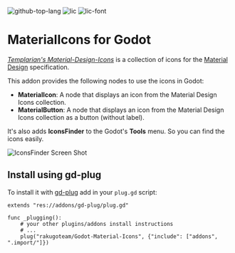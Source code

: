 ![github-top-lang][lang] ![lic] ![lic-font]

# MaterialIcons for Godot

[*Templarian's Material-Design-Icons*](https://github.com/templarian/MaterialDesign) is a collection of icons for the [Material Design](https://material.io/) specification.

This addon provides the following nodes to use the icons in Godot:
- **MaterialIcon**: A node that displays an icon from the Material Design Icons collection.
- **MaterialButton**: A node that displays an icon from the Material Design Icons collection as a button (without label).

It's also adds **IconsFinder** to the Godot's **Tools** menu.
So you can find the icons easily.

![IconsFinder Screen Shot](.assets/screenshot.png)

## Install using gd-plug
To install it with [gd-plug](https://github.com/imjp94/gd-plug) add in your `plug.gd` script:
```gdscript
extends "res://addons/gd-plug/plug.gd"

func _plugging():
	# your other plugins/addons install instructions
	# ...
	plug("rakugoteam/Godot-Material-Icons", {"include": ["addons", ".import/"]})
```

[lic]: https://img.shields.io/github/license/rakugoteam/Godot-Material-Icons?style=flat-square&label=📃%20License&
[lang]: https://img.shields.io/github/languages/top/rakugoteam/Godot-Material-Icons?style=flat-square
[lic-font]:https://img.shields.io/static/v1.svg?label=📜%20Font%20License&message=Pictogrammers%20Free%20License&color=informational&style=flat-square
